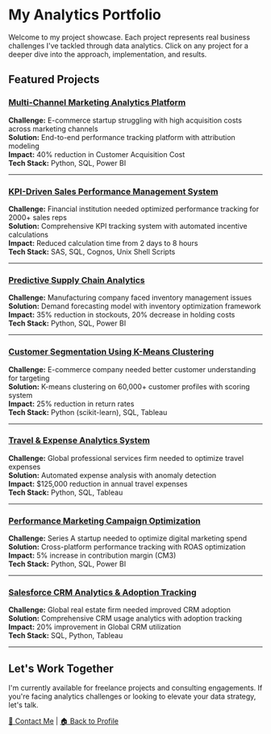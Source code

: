 # My Analytics Portfolio

Welcome to my project showcase. Each project represents real business challenges I've tackled through data analytics. Click on any project for a deeper dive into the approach, implementation, and results.

## Featured Projects

###  [**Multi-Channel Marketing Analytics Platform**](./projects/marketing-analytics.md)

**Challenge:** E-commerce startup struggling with high acquisition costs across marketing channels  
**Solution:** End-to-end performance tracking platform with attribution modeling  
**Impact:** 40% reduction in Customer Acquisition Cost  
**Tech Stack:** Python, SQL, Power BI  

---

### [KPI-Driven Sales Performance Management System](./projects/sales-analytics.md)

**Challenge:** Financial institution needed optimized performance tracking for 2000+ sales reps  
**Solution:** Comprehensive KPI tracking system with automated incentive calculations  
**Impact:** Reduced calculation time from 2 days to 8 hours  
**Tech Stack:** SAS, SQL, Cognos, Unix Shell Scripts  

---

### [Predictive Supply Chain Analytics](./projects/supply-demand.md)

**Challenge:** Manufacturing company faced inventory management issues  
**Solution:** Demand forecasting model with inventory optimization framework  
**Impact:** 35% reduction in stockouts, 20% decrease in holding costs  
**Tech Stack:** Python, SQL, Power BI  

---

### [Customer Segmentation Using K-Means Clustering](./projects/customer-segmentation.md)

**Challenge:** E-commerce company needed better customer understanding for targeting  
**Solution:** K-means clustering on 60,000+ customer profiles with scoring system  
**Impact:** 25% reduction in return rates  
**Tech Stack:** Python (scikit-learn), SQL, Tableau  

---

### [Travel & Expense Analytics System](./projects/expense-analytics.md)

**Challenge:** Global professional services firm needed to optimize travel expenses  
**Solution:** Automated expense analysis with anomaly detection  
**Impact:** $125,000 reduction in annual travel expenses  
**Tech Stack:** Python, SQL, Tableau  

---

### [Performance Marketing Campaign Optimization](./projects/campaign-optimization.md)

**Challenge:** Series A startup needed to optimize digital marketing spend  
**Solution:** Cross-platform performance tracking with ROAS optimization  
**Impact:** 5% increase in contribution margin (CM3)  
**Tech Stack:** Python, SQL, Power BI  

---

### [Salesforce CRM Analytics & Adoption Tracking](./projects/crm-analytics.md)

**Challenge:** Global real estate firm needed improved CRM adoption  
**Solution:** Comprehensive CRM usage analytics with adoption tracking  
**Impact:** 20% improvement in Global CRM utilization  
**Tech Stack:** SQL, Python, Tableau  

---

## Let's Work Together

I'm currently available for freelance projects and consulting engagements. If you're facing analytics challenges or looking to elevate your data strategy, let's talk.

[📩 Contact Me](mailto:sagar.bushan@gmail.com) | [🏠 Back to Profile](https://github.com/sagar-bushan)
